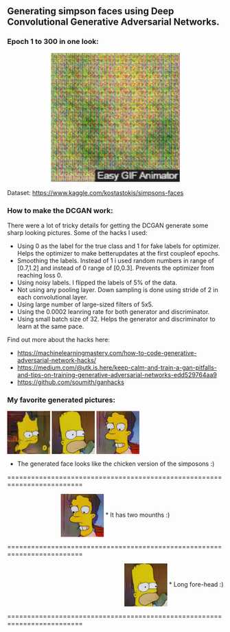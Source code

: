 ## Generating simpson faces using Deep Convolutional Generative Adversarial Networks.
### Epoch 1 to 300 in one look:
<p align="center">
  <img width="300" height="300" src="samples/short.gif">
</p>

Dataset: https://www.kaggle.com/kostastokis/simpsons-faces

### How to make the DCGAN work:

There were a lot of tricky details for getting the DCGAN generate some sharp looking pictures. Some of the hacks I used:

* Using 0 as the label for the true class and 1 for fake labels for optimizer. Helps the optimizer to make betterupdates at the first coupleof epochs.
* Smoothing the labels. Instead of 1 i used random numbers in range of [0.7,1.2] and instead of 0 range of [0,0.3]. Prevents the optimizer from reaching loss 0.
* Using noisy labels. I flipped the labels of 5% of the data. 
* Not using any pooling layer. Down sampling is done using stride of 2 in each convolutional layer.
* Using large number of large-sized filters of 5x5. 
* Using the 0.0002 leanring rate for both generator and discriminator.
* Using small batch size of 32. Helps the generator and discriminator to learn at the same pace.

Find out more about the hacks here:
* https://machinelearningmastery.com/how-to-code-generative-adversarial-network-hacks/
* https://medium.com/@utk.is.here/keep-calm-and-train-a-gan-pitfalls-and-tips-on-training-generative-adversarial-networks-edd529764aa9
* https://github.com/soumith/ganhacks

### My favorite generated pictures:

<p align="left">
<img align="center" width="100" height="100" src="samples/ep163.png">
<img align="center" width="100" height="100" src="samples/ep332.png">
<img align="center" width="100" height="100" src="samples/ep141.png">

* The generated face looks like the chicken version of the simposons :)
</p>

=========================================================================

<p align="center">
<img align="center" width="100" height="100" src="samples/ep141.png">
* It has two mounths :)
</p>
=========================================================================

<p align="right">
<img align="center" width="100" height="100" src="samples/ep332.png">
* Long fore-head :)
</p>
=========================================================================
